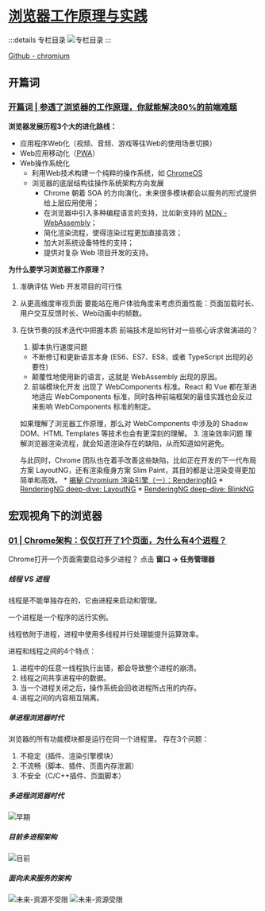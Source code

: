 # [浏览器工作原理与实践](https://time.geekbang.org/column/intro/100033601?tab=catalog)

:::details 专栏目录
![专栏目录](https://static001.geekbang.org/resource/image/9b/92/9ba059d108b7e84479f2e57d90280892.jpg?wh=750*3557)
:::

[Github - chromium](https://github.com/chromium/chromium)

## 开篇词
### [开篇词 | 参透了浏览器的工作原理，你就能解决80%的前端难题](https://time.geekbang.org/column/article/113399)
**浏览器发展历程3个大的进化路线：**

* 应用程序Web化（视频、音频、游戏等往Web的使用场景切换）
* Web应用移动化（[PWA](https://developer.mozilla.org/zh-CN/docs/Web/Progressive_web_apps)）
* Web操作系统化
  * 利用Web技术构建一个纯粹的操作系统，如 [ChromeOS](https://zh.wikipedia.org/wiki/ChromeOS)
  * 浏览器的底层结构往操作系统架构方向发展
    * Chrome 朝着 SOA 的方向演化，未来很多模块都会以服务的形式提供给上层应用使用；
    * 在浏览器中引入多种编程语言的支持，比如新支持的 [MDN - WebAssembly](https://developer.mozilla.org/zh-CN/docs/WebAssembly)；
    * 简化渲染流程，使得渲染过程更加直接高效；
    * 加大对系统设备特性的支持；
    * 提供对复杂 Web 项目开发的支持。

**为什么要学习浏览器工作原理？**

1. 准确评估 Web 开发项目的可行性
2. 从更高维度审视页面
  要能站在用户体验角度来考虑页面性能：页面加载时长、用户交互反馈时长、Web动画中的帧数。
3. 在快节奏的技术迭代中把握本质
  前端技术是如何针对一些核心诉求做演进的？
    1. 脚本执行速度问题
      * 不断修订和更新语言本身 (ES6、ES7、ES8，或者 TypeScript 出现的必要性)
      * 颠覆性地使用新的语言，这就是 WebAssembly 出现的原因。
    2. 前端模块化开发
      出现了 WebComponents 标准。React 和 Vue 都在渐进地适应 WebComponents 标准，同时各种前端框架的最佳实践也会反过来影响 WebComponents 标准的制定。

      如果理解了浏览器工作原理，那么对 WebComponents 中涉及的 Shadow DOM、HTML Templates 等技术也会有更深刻的理解。
    3. 渲染效率问题
      理解浏览器渲染流程，就会知道渲染存在的缺陷，从而知道如何避免。

      与此同时，Chrome 团队也在着手改善这些缺陷，比如正在开发的下一代布局方案 LayoutNG，还有渲染瘦身方案 Slim Paint，其目的都是让渲染变得更加简单和高效。
        * [揭秘 Chromium 渲染引擎（一）：RenderingNG](https://zhuanlan.zhihu.com/p/438734215)
        * [RenderingNG deep-dive: LayoutNG](https://developer.chrome.com/articles/layoutng/)
        * [RenderingNG deep-dive: BlinkNG](https://developer.chrome.com/articles/blinkng/)

## 宏观视角下的浏览器
### [01 | Chrome架构：仅仅打开了1个页面，为什么有4个进程？](https://time.geekbang.org/column/article/113513)
Chrome打开一个页面需要启动多少进程？ 点击 **窗口 -> 任务管理器** 

##### 线程 VS 进程
线程是不能单独存在的，它由进程来启动和管理。

一个进程是一个程序的运行实例。

线程依附于进程，进程中使用多线程并行处理能提升运算效率。

进程和线程之间的4个特点：
1. 进程中的任意一线程执行出错，都会导致整个进程的崩溃。
2. 线程之间共享进程中的数据。
3. 当一个进程关闭之后，操作系统会回收进程所占用的内存。
4. 进程之间的内容相互隔离。

##### 单进程浏览器时代
浏览器的所有功能模块都是运行在同一个进程里。
存在3个问题：
1. 不稳定（插件、渲染引擎模块）
2. 不流畅（脚本、插件、页面内存泄漏）
3. 不安全（C/C++插件、页面脚本）

##### 多进程浏览器时代
![早期](https://static001.geekbang.org/resource/image/cd/60/cdc9215e6c6377fc965b7fac8c3ec960.png?wh=1142*725)

##### 目前多进程架构
![目前](https://static001.geekbang.org/resource/image/b6/fc/b61cab529fa31301bde290813b4587fc.png?wh=1142*494)

##### 面向未来服务的架构
![未来-资源不受限](https://static001.geekbang.org/resource/image/32/2a/329658fe821252db47b0964037a1de2a.png?wh=1142*582)
![未来-资源受限](https://static001.geekbang.org/resource/image/a9/76/a9ba86d7b03263fa3997d3733d958176.png?wh=1142*630)